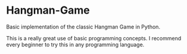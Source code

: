# Hangman-Game

Basic implementation of the classic Hangman Game in Python.

This is a really great use of basic programming concepts.
I recommend every beginner to try this in any programming language.
